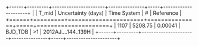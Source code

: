 +------+---------+----------------------+---------------+-----+---------------------+
|      |   T_mid |   Uncertainty (days) | Time System   | #   | Reference           |
+======+=========+======================+===============+=====+=====================+
| 1107 | 5208.75 |              0.00041 | BJD_TDB       | >1  | 2012AJ....144..139H |
+------+---------+----------------------+---------------+-----+---------------------+